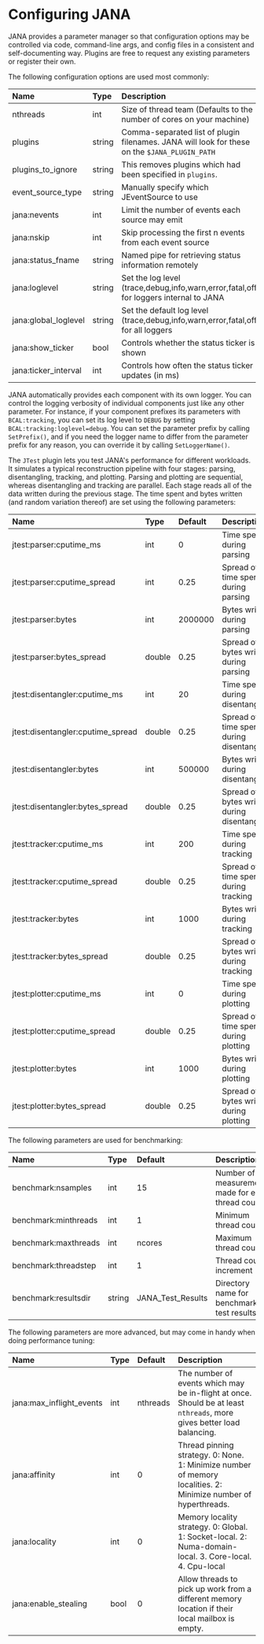 
Configuring JANA
================

JANA provides a parameter manager so that configuration options may be controlled via code, command-line args, and 
config files in a consistent and self-documenting way. Plugins are free to request any existing parameters or register
their own. 

The following configuration options are used most commonly:

| Name | Type | Description |
|:-----|:-----|:------------|
| nthreads                  | int     | Size of thread team (Defaults to the number of cores on your machine) |
| plugins                   | string  | Comma-separated list of plugin filenames. JANA will look for these on the `$JANA_PLUGIN_PATH` |
| plugins_to_ignore         | string  | This removes plugins which had been specified in `plugins`. |
| event_source_type         | string  | Manually specify which JEventSource to use |
| jana:nevents              | int     | Limit the number of events each source may emit |
| jana:nskip                | int     | Skip processing the first n events from each event source |
| jana:status_fname         | string  | Named pipe for retrieving status information remotely |
| jana:loglevel | string | Set the log level (trace,debug,info,warn,error,fatal,off) for loggers internal to JANA |
| jana:global_loglevel | string | Set the default log level (trace,debug,info,warn,error,fatal,off) for all loggers |
| jana:show_ticker          | bool    | Controls whether the status ticker is shown |
| jana:ticker_interval          | int     | Controls how often the status ticker updates (in ms)  |

JANA automatically provides each component with its own logger. You can control the logging verbosity of individual components
just like any other parameter. For instance, if your component prefixes its parameters with `BCAL:tracking`,
you can set its log level to `DEBUG` by setting `BCAL:tracking:loglevel=debug`. You can set the parameter prefix by calling `SetPrefix()`,
and if you need the logger name to differ from the parameter prefix for any reason, you can override it by calling `SetLoggerName()`.


The `JTest` plugin lets you test JANA's performance for different workloads. It simulates a typical reconstruction pipeline with four stages: parsing, disentangling, tracking, and plotting. Parsing and plotting are sequential, whereas disentangling and tracking are parallel. Each stage reads all of the data written during the previous stage. The time spent and bytes written (and random variation thereof) are set using the following parameters:
 
| Name | Type | Default | Description |
|:-----|:-----|:------------|:--------|
| jtest:parser:cputime_ms | int | 0 | Time spent during parsing |
| jtest:parser:cputime_spread | int | 0.25 | Spread of time spent during parsing |
| jtest:parser:bytes | int | 2000000 | Bytes written during parsing |
| jtest:parser:bytes_spread | double | 0.25 | Spread of bytes written during parsing |
| jtest:disentangler:cputime_ms | int | 20 | Time spent during disentangling |
| jtest:disentangler:cputime_spread | double | 0.25 | Spread of time spent during disentangling |
| jtest:disentangler:bytes | int | 500000 | Bytes written during disentangling |
| jtest:disentangler:bytes_spread | double | 0.25 | Spread of bytes written during disentangling |
| jtest:tracker:cputime_ms | int | 200 | Time spent during tracking |
| jtest:tracker:cputime_spread | double | 0.25 | Spread of time spent during tracking |
| jtest:tracker:bytes | int | 1000 | Bytes written during tracking |
| jtest:tracker:bytes_spread | double | 0.25 | Spread of bytes written during tracking |
| jtest:plotter:cputime_ms | int | 0 | Time spent during plotting |
| jtest:plotter:cputime_spread | double | 0.25 | Spread of time spent during plotting |
| jtest:plotter:bytes | int | 1000 | Bytes written during plotting |
| jtest:plotter:bytes_spread | double | 0.25 | Spread of bytes written during plotting |



The following parameters are used for benchmarking:

| Name | Type | Default | Description |
|:-----|:-----|:------------|:--------|
| benchmark:nsamples    | int    | 15 | Number of measurements made for each thread count |
| benchmark:minthreads  | int    | 1  | Minimum thread count |
| benchmark:maxthreads  | int    | ncores | Maximum thread count |
| benchmark:threadstep  | int    | 1  | Thread count increment |
| benchmark:resultsdir  | string | JANA_Test_Results | Directory name for benchmark test results |


The following parameters are more advanced, but may come in handy when doing performance tuning:

| Name | Type | Default | Description |
|:-----|:-----|:------------|:--------|
| jana:max_inflight_events          | int  | nthreads  | The number of events which may be in-flight at once. Should be at least `nthreads`, more gives better load balancing. |
| jana:affinity                     | int  | 0         | Thread pinning strategy. 0: None. 1: Minimize number of memory localities. 2: Minimize number of hyperthreads. |
| jana:locality                     | int  | 0         | Memory locality strategy. 0: Global. 1: Socket-local. 2: Numa-domain-local. 3. Core-local. 4. Cpu-local |
| jana:enable_stealing              | bool | 0         | Allow threads to pick up work from a different memory location if their local mailbox is empty. |
